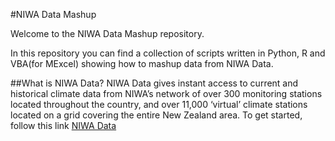 #NIWA Data Mashup

Welcome to the NIWA Data Mashup repository.

In this repository you can find a collection of scripts written in Python, R and VBA(for MExcel) showing how to mashup
data from NIWA Data.

##What is NIWA Data?
NIWA Data gives instant access to current and historical climate data from NIWA’s network of over 300 monitoring stations located throughout the country, and over 11,000 ‘virtual’ climate stations located on a grid covering the entire New Zealand area.
To get started, follow this link [NIWA Data](https://data.niwa.co.nz)
